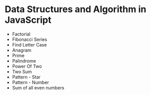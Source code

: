 # Data Structures and Algorithm in JavaScript

- Factorial
- Fibonacci Series
- Find Letter Case
- Anagram
- Prime
- Palindrome
- Power Of Two
- Two Sum
- Pattern - Star
- Pattern - Number
- Sum of all even numbers

